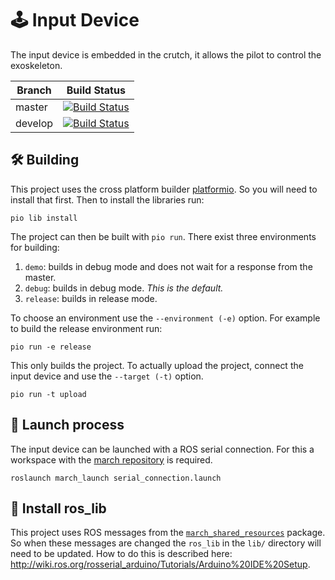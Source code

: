 # 🕹️ Input Device
The input device is embedded in the crutch, it allows the pilot to control the exoskeleton.

| Branch | Build Status |
| ------ |:------------:|
| master | [![Build Status](https://api.travis-ci.com/project-march/input-device.svg?branch=master)](https://travis-ci.com/project-march/input-device) |
| develop | [![Build Status](https://api.travis-ci.com/project-march/input-device.svg?branch=develop)](https://travis-ci.com/project-march/input-device) |

## 🛠️ Building
This project uses the cross platform builder [platformio](https://docs.platformio.org/en/latest/what-is-platformio.html).
So you will need to install that first.
Then to install the libraries run:

    pio lib install

The project can then be built with `pio run`.
There exist three environments for building:

1. `demo`: builds in debug mode and does not wait for a response from the
   master.
2. `debug`: builds in debug mode. _This is the default._
2. `release`: builds in release mode.

To choose an environment use the `--environment (-e)` option. For example to
build the release environment run:

    pio run -e release

This only builds the project. To actually upload the project, connect the
input device and use the `--target (-t)` option.

    pio run -t upload

## 🚀 Launch process
The input device can be launched with a ROS serial connection.
For this a workspace with the [march repository](https://github.com/project-march/march)
is required.

    roslaunch march_launch serial_connection.launch

## 🤖 Install ros_lib
This project uses ROS messages from the [`march_shared_resources`](https://github.com/project-march/march/tree/develop/march_shared_resources) package.
So when these messages are changed the `ros_lib` in the `lib/` directory will need to be updated. How to do this is described here: <http://wiki.ros.org/rosserial_arduino/Tutorials/Arduino%20IDE%20Setup>.
